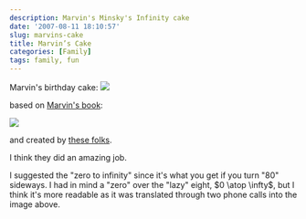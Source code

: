```yaml
---
description: Marvin's Minsky's Infinity cake
date: '2007-08-11 18:10:57'
slug: marvins-cake
title: Marvin’s Cake
categories: [Family]
tags: family, fun
---
```


Marvin's birthday cake:
![]({{site.image_url}}/2007/marvin-cake.jpg)

<!-- more -->

based on [Marvin's book](http://www.amazon.com/Emotion-Machine-Commonsense-Artificial-Intelligence/dp/0743276639):

[![]({{site.image_url}}/2007/emotion-machine.jpg)](http://www.amazon.com/Emotion-Machine-Commonsense-Artificial-Intelligence/dp/0743276639)

and created by [these folks](http://www.partyfavorsbrookline.com/).

I think they did an amazing job.

I suggested the "zero to infinity" since it's what you get if you turn "80" sideways. I had in mind a "zero" over the "lazy" eight, $0 \atop \infty$, but I think it's more readable as it was translated through two phone calls into the image above.
